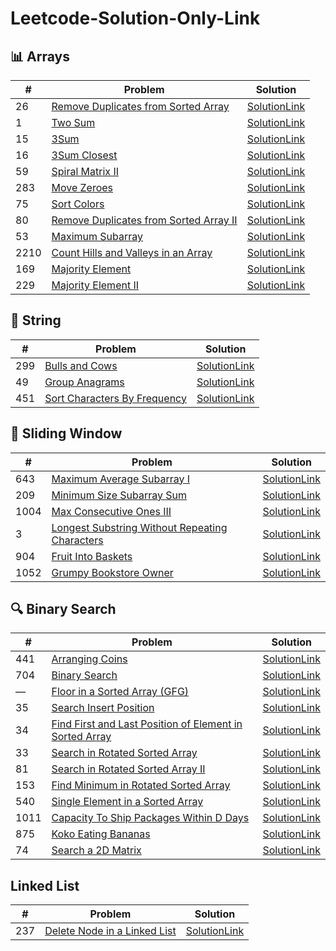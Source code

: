 # Leetcode-Solution-Only-Link

## 📊 Arrays
| #   | Problem | Solution |
|-----|--------|---------|
| 26  | [Remove Duplicates from Sorted Array](https://leetcode.com/problems/remove-duplicates-from-sorted-array/) | [SolutionLink](https://leetcode.com/problems/remove-duplicates-from-sorted-array/submissions/1747347389) |
| 1   | [Two Sum](https://leetcode.com/problems/two-sum/) | [SolutionLink](https://leetcode.com/problems/two-sum/submissions/1747360956) |
| 15  | [3Sum](https://leetcode.com/problems/3sum/) | [SolutionLink](https://leetcode.com/problems/3sum/submissions/1781399372) |
| 16  | [3Sum Closest](https://leetcode.com/problems/3sum-closest/) | [SolutionLink](https://leetcode.com/problems/3sum-closest/submissions/1781402472) |
| 59  | [Spiral Matrix II](https://leetcode.com/problems/spiral-matrix-ii/) | [SolutionLink](https://leetcode.com/problems/spiral-matrix-ii/submissions/1781404644) |
| 283 | [Move Zeroes](https://leetcode.com/problems/move-zeroes/) | [SolutionLink](https://leetcode.com/problems/move-zeroes/submissions/1781406932) |
| 75  | [Sort Colors](https://leetcode.com/problems/sort-colors/) | [SolutionLink](https://leetcode.com/problems/sort-colors/submissions/1781408696) |
| 80  | [Remove Duplicates from Sorted Array II](https://leetcode.com/problems/remove-duplicates-from-sorted-array-ii/) | [SolutionLink](https://leetcode.com/problems/remove-duplicates-from-sorted-array-ii/submissions/1749976825) |
| 53  | [Maximum Subarray](https://leetcode.com/problems/maximum-subarray/) | [SolutionLink](https://leetcode.com/problems/maximum-subarray/submissions/1754198928) |
| 2210| [Count Hills and Valleys in an Array](https://leetcode.com/problems/count-hills-and-valleys-in-an-array/) | [SolutionLink](https://leetcode.com/problems/count-hills-and-valleys-in-an-array/submissions/1754286557) |
| 169 | [Majority Element](https://leetcode.com/problems/majority-element/) | [SolutionLink](https://leetcode.com/problems/majority-element/submissions/1754321826) |
| 229 | [Majority Element II](https://leetcode.com/problems/majority-element-ii/) | [SolutionLink](https://leetcode.com/problems/majority-element-ii/submissions/1754340929) |


## 🧵 String
| #   | Problem | Solution |
|-----|--------|---------|
| 299 | [Bulls and Cows](https://leetcode.com/problems/bulls-and-cows/) | [SolutionLink](https://leetcode.com/problems/bulls-and-cows/submissions/1750011055) |
| 49  | [Group Anagrams](https://leetcode.com/problems/group-anagrams/) | [SolutionLink](https://leetcode.com/problems/group-anagrams/submissions/1781393829) |
| 451 | [Sort Characters By Frequency](https://leetcode.com/problems/sort-characters-by-frequency/) | [SolutionLink](https://leetcode.com/problems/sort-characters-by-frequency/submissions/1781396488) |


## 🔄 Sliding Window
| #   | Problem | Solution |
|-----|--------|---------|
| 643 | [Maximum Average Subarray I](https://leetcode.com/problems/maximum-average-subarray-i/) | [SolutionLink](https://leetcode.com/problems/maximum-average-subarray-i/submissions/1781390115) |
| 209 | [Minimum Size Subarray Sum](https://leetcode.com/problems/minimum-size-subarray-sum/) | [SolutionLink](https://leetcode.com/problems/minimum-size-subarray-sum/submissions/1770028780) |
| 1004| [Max Consecutive Ones III](https://leetcode.com/problems/max-consecutive-ones-iii/) | [SolutionLink](https://leetcode.com/problems/max-consecutive-ones-iii/submissions/1770067529) |
| 3   | [Longest Substring Without Repeating Characters](https://leetcode.com/problems/longest-substring-without-repeating-characters/) | [SolutionLink](https://leetcode.com/problems/longest-substring-without-repeating-characters/submissions/1770100420) |
| 904 | [Fruit Into Baskets](https://leetcode.com/problems/fruit-into-baskets/) | [SolutionLink](https://leetcode.com/problems/fruit-into-baskets/submissions/1770121313) |
| 1052| [Grumpy Bookstore Owner](https://leetcode.com/problems/grumpy-bookstore-owner/) | [SolutionLink](https://leetcode.com/problems/grumpy-bookstore-owner/submissions/1781392208) |


## 🔍 Binary Search
| #   | Problem | Solution |
|-----|--------|---------|
| 441 | [Arranging Coins](https://leetcode.com/problems/arranging-coins/) | [SolutionLink](https://leetcode.com/problems/arranging-coins/submissions/1754259821) |
| 704 | [Binary Search](https://leetcode.com/problems/binary-search/) | [SolutionLink](https://leetcode.com/problems/binary-search/submissions/1774883517) |
| —   | [Floor in a Sorted Array (GFG)](https://www.geeksforgeeks.org/problems/floor-in-a-sorted-array-1587115620/1) | [SolutionLink](#) |
| 35  | [Search Insert Position](https://leetcode.com/problems/search-insert-position/) | [SolutionLink](https://leetcode.com/problems/search-insert-position/submissions/1774896203) |
| 34  | [Find First and Last Position of Element in Sorted Array](https://leetcode.com/problems/find-first-and-last-position-of-element-in-sorted-array/) | [SolutionLink](https://leetcode.com/problems/find-first-and-last-position-of-element-in-sorted-array/submissions/1781388387) |
| 33  | [Search in Rotated Sorted Array](https://leetcode.com/problems/search-in-rotated-sorted-array/) | [SolutionLink](https://leetcode.com/problems/search-in-rotated-sorted-array/submissions/1777576313) |
| 81  | [Search in Rotated Sorted Array II](https://leetcode.com/problems/search-in-rotated-sorted-array-ii/) | [SolutionLink](https://leetcode.com/problems/search-in-rotated-sorted-array-ii/submissions/1777620894) |
| 153 | [Find Minimum in Rotated Sorted Array](https://leetcode.com/problems/find-minimum-in-rotated-sorted-array/) | [SolutionLink](https://leetcode.com/problems/find-minimum-in-rotated-sorted-array/submissions/1777658431) |
| 540 | [Single Element in a Sorted Array](https://leetcode.com/problems/single-element-in-a-sorted-array/) | [SolutionLink](https://leetcode.com/problems/single-element-in-a-sorted-array/submissions/1777721827) | 162  | [Find Peak Element](https://leetcode.com/problems/find-peak-element/) | [SolutionLink](https://leetcode.com/problems/find-peak-element/submissions/1781412875) |
| 1011 | [Capacity To Ship Packages Within D Days](https://leetcode.com/problems/capacity-to-ship-packages-within-d-days/) | [SolutionLink](https://leetcode.com/problems/capacity-to-ship-packages-within-d-days/submissions/1781093291) |
| 875  | [Koko Eating Bananas](https://leetcode.com/problems/koko-eating-bananas/) | [SolutionLink](https://leetcode.com/problems/koko-eating-bananas/submissions/1781386534) |
| 74   | [Search a 2D Matrix](https://leetcode.com/problems/search-a-2d-matrix/) | [SolutionLink](https://leetcode.com/problems/search-a-2d-matrix/submissions/1781113554) |

## Linked List
| #   | Problem | Solution |
|-----|--------|---------|
| 237 | [Delete Node in a Linked List](https://leetcode.com/problems/delete-node-in-a-linked-list/description/) | [SolutionLink](https://leetcode.com/problems/delete-node-in-a-linked-list/submissions/1782204911) | 

